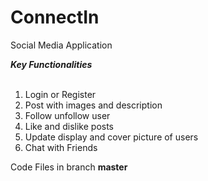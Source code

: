 # ConnectIn
Social Media Application

<i><b>Key Functionalities</b></i><br/><br/>
<ol>
  <li>Login or Register</li>
  <li>Post with images and description</li>
  <li>Follow unfollow user</li>
  <li>Like and dislike posts</li>
  <li>Update display and cover picture of users</li>
  <li>Chat with Friends</li>
</ol>
<p>Code Files in branch <b>master</b></p>
